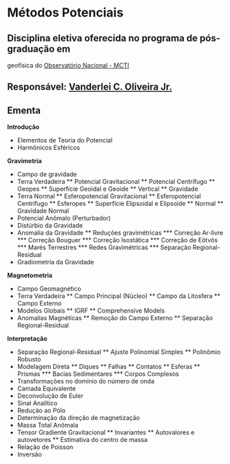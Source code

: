 # Métodos Potenciais

## Disciplina eletiva oferecida no programa de pós-graduação em 
geofísica do [Observatório Nacional - MCTI](http://www.on.br)

## Responsável: [Vanderlei C. Oliveira Jr.](http://fatiando.org/people/oliveira-jr/)

## Ementa

**Introdução**

* Elementos de Teoria do Potencial
* Harmônicos Esféricos

**Gravimetria**

* Campo de gravidade
* Terra Verdadeira
** Potencial Gravitacional
** Potencial Centrífugo
** Geopes
** Superfície Geoidal e Geoide
** Vertical
** Gravidade
* Terra Normal
** Esferopotencial Gravitacional
** Esferopotencial Centrífugo
** Esferopes
** Superfície Elipsoidal e Elipsoide
** Normal
** Gravidade Normal
* Potencial Anômalo (Perturbador)
* Distúrbio da Gravidade
* Anomalia da Gravidade
** Reduções gravimétricas
*** Correção Ar-livre
*** Correção Bouguer
*** Correção Isostática
*** Correção de Eötvös
*** Marés Terrestres
*** Redes Gravimétricas
*** Separação Regional-Residual
* Gradiometria da Gravidade

**Magnetometria**

* Campo Geomagnético
* Terra Verdadeira
** Campo Principal (Núcleo)
** Campo da Litosfera
** Campo Externo
* Modelos Globais
** IGRF
** Comprehensive Models
* Anomalias Magnéticas
** Remoção do Campo Externo
** Separação Regional-Residual

**Interpretação**
* Separação Regional-Residual
** Ajuste Polinomial Simples
** Polinômio Robusto
* Modelagem Direta
** Diques
** Falhas
** Contatos
** Esferas
** Prismas
*** Bacias Sedimentares
*** Corpos Complexos
* Transformações no domínio do número de onda
* Camada Equivalente
* Deconvolução de Euler
* Sinal Analítico
* Redução ao Pólo
* Determinação da direção de magnetização
* Massa Total Anômala
* Tensor Gradiente Gravitacional
** Invariantes
** Autovalores e autovetores
** Estimativa do centro de massa
* Relação de Poisson
* Inversão
